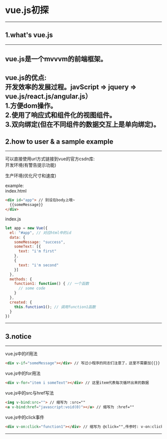 # vue.js初探
-----------------------------
## 1.what's vue.js
-----------------------------
vue.js是一个mvvvm的前端框架。  
-----------------------------
vue.js的优点:  
开发效率的发展过程。javScript => jquery => vue.js/react.js/angular.js）  
1.方便dom操作。  
2.使用了响应式和组件化的视图组件。  
3.双向绑定(但在不同组件的数据交互上是单向绑定)。
-----------------------------
## 2.how to user & a sample example
-----------------------------
可以直接使用url方式链接到vue的官方csdn库:  
  开发环境(有警告提示功能)
  <script src="https://cdn.jsdelivr.net/npm/vue/dist/vue.js"></script>  
  生产环境(优化尺寸和速度)
  <script src="https://cdn.jsdelivr.net/npm/vue"></script>
example:  
index.html 
```html
<div id="app"> // 别设在body上哦~
  {{someMessage}}
</div>
```
index.js
```js
let app = new Vue({
  el: "#app", // 对应html中的id
  data: {
    someMessage: "success",  
    someText: [{
      text: "i'm first"
    },
    {
      text: "i'm second" 
    }]
  },
  methods: {
    function1: function() { // 一个函数
      // some code
    }
  },
  created: {
    this.function1(); // 调用function1函数
  }
})
```  
-----------------------------
## 3.notice
-----------------------------
vue.js中的if用法
```html
<div v-if="someMessage"></div> // 写过小程序的同志们注意了，这里不需要加{{}}
```
vue.js中的for用法  
```html
<div v-for="item i someText"></div> // 这里item代表每次循环出来的数据
```
vue.js中的src与href写法  
```html
<img v-bind:src=""> // 缩写为 :src=""
<a v-bind:href="javascript:void(0)"></a> // 缩写为 :href=""
```
vue.js中的click事件  
```html
<div v-on:click="function1"></div> // 缩写为 @click="",传参时: v-on:click="function1(argument1,argument2)"
```
-----------------------------
  
